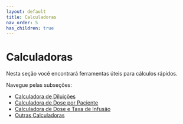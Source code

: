 ```yaml
---
layout: default
title: Calculadoras
nav_order: 5
has_children: true
---
```


# Calculadoras

Nesta seção você encontrará ferramentas úteis para cálculos rápidos.

Navegue pelas subseções:

* [Calculadora de Diluições](/calculadoras/calculadora_diluicoes/)
* [Calculadora de Dose por Paciente](/calculadoras/calculadora_dose_paciente/)
* [Calculadora de Dose e Taxa de Infusão](/calculadoras/calculadora_dose_taxa_infusão/)
* [Outras Calculadoras](/calculadoras/outras_calculadoras/)
